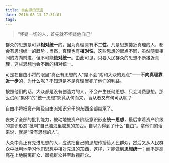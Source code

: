 ```yaml
---
title: 自由派的谎言
date: 2016-08-13 17:31:01
tags: 
---
```


> “怀疑一切的人，首先就不怀疑他自己”

群众的思想是可以**相对统一**的，因为真理具有**不二性**。凡是思想接近真理的人，都会有思想统一的趋势；当然，真理也有**相对性**，这些思想的起点不同，虽然随着相同的方向前进，但不可能**绝对统一**。由此可见，只要人民群众的思想不断接近真理，这些思想也会不断的相对统一。

可是在自由小将的眼里“真正有思想的人”是不会“附和大众的观点”——**不向真理靠近一步**的，为什么呢？不知道是不是真理冒犯了他们的利益。

按照他们的话，大众都是没有创造力的人，不会产生任何思想、只会消费思想。那么试问“集体”的“统一思想”究竟从何而来，盲从者又有何可从呢？

自由小将把资产阶级自由派知识分子的东西全部继承了。

丧失了全部的批判能力，被动地被资产阶级意识形态**统一思想**，最后拿着资产阶级的意识形态“批判”自己脑海里臆想的东西，自以为得到了什么“自由”。拿他们的话来说，就是“没有思想的人”。　

大众中真正有先进思想的人，应该把自己的思想传授给人民群众，然后又从人民群众中批判地学习他们思想中相对先进的东西，这样，才能做到**思想统一**；而不是高高在上地脱离群众、鄙视群众甚至敌视群众。
